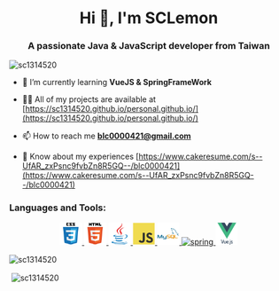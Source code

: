 <h1 align="center">Hi 👋, I'm SCLemon</h1>
<h3 align="center">A passionate Java & JavaScript developer from Taiwan</h3>

<p align="left"> <img src="https://komarev.com/ghpvc/?username=sc1314520&label=Profile%20views&color=0e75b6&style=flat" alt="sc1314520" /> </p>

- 🌱 I’m currently learning **VueJS & SpringFrameWork**

- 👨‍💻 All of my projects are available at [https://sc1314520.github.io/personal.github.io/](https://sc1314520.github.io/personal.github.io/)

- 📫 How to reach me **blc0000421@gmail.com**

- 📄 Know about my experiences [https://www.cakeresume.com/s--UfAR_zxPsnc9fvbZn8R5GQ--/blc0000421](https://www.cakeresume.com/s--UfAR_zxPsnc9fvbZn8R5GQ--/blc0000421)

<h3 align="left">Languages and Tools:</h3>
<p align="center"> 
  <a href="https://www.w3schools.com/css/" target="_blank" rel="noreferrer" > 
  <img src="https://raw.githubusercontent.com/devicons/devicon/master/icons/css3/css3-original-wordmark.svg" alt="css3" width="40" height="40"/> </a> 
  <a href="https://www.w3.org/html/" target="_blank" rel="noreferrer"> 
    <img src="https://raw.githubusercontent.com/devicons/devicon/master/icons/html5/html5-original-wordmark.svg" alt="html5" width="40" height="40"/> </a> 
  <a href="https://www.java.com" target="_blank" rel="noreferrer"> 
    <img src="https://raw.githubusercontent.com/devicons/devicon/master/icons/java/java-original.svg" alt="java" width="40" height="40"/> </a> 
  <a href="https://developer.mozilla.org/en-US/docs/Web/JavaScript" target="_blank" rel="noreferrer"> 
    <img src="https://raw.githubusercontent.com/devicons/devicon/master/icons/javascript/javascript-original.svg" alt="javascript" width="40" height="40"/>   </a> 
  <a href="https://www.mysql.com/" target="_blank" rel="noreferrer"> 
    <img src="https://raw.githubusercontent.com/devicons/devicon/master/icons/mysql/mysql-original-wordmark.svg" alt="mysql" width="40" height="40"/> </a>   <a href="https://spring.io/" target="_blank" rel="noreferrer"> 
    <img src="https://www.vectorlogo.zone/logos/springio/springio-icon.svg" alt="spring" width="40" height="40"/> </a> 
  <a href="https://vuejs.org/" target="_blank" rel="noreferrer"> 
    <img src="https://raw.githubusercontent.com/devicons/devicon/master/icons/vuejs/vuejs-original-wordmark.svg" alt="vuejs" width="40" height="40"/> </a> </p>

<p><img align="center" src="https://github-readme-stats.vercel.app/api/top-langs?username=sc1314520&show_icons=true&locale=en&layout=compact" alt="sc1314520" /></p>

<p>&nbsp;<img align="center" src="https://github-readme-stats.vercel.app/api?username=sc1314520&show_icons=true&locale=en" alt="sc1314520" /></p>


